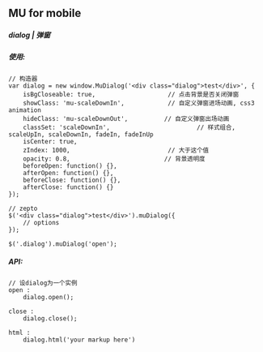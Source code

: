 ## MU for mobile

##### dialog | 弹窗

##### 使用:
    // 构造器
    var dialog = new window.MuDialog('<div class="dialog">test</div>', {
        isBgCloseable: true,                    // 点击背景是否关闭弹窗
        showClass: 'mu-scaleDownIn',            // 自定义弹窗进场动画, css3 animation
        hideClass: 'mu-scaleDownOut',          // 自定义弹窗出场动画
        classSet: 'scaleDownIn',                        // 样式组合, scaleUpIn, scaleDownIn, fadeIn, fadeInUp
        isCenter: true,
        zIndex: 1000,                           // 大于这个值
        opacity: 0.8,                          // 背景透明度
        beforeOpen: function() {},
        afterOpen: function() {},
        beforeClose: function() {},
        afterClose: function() {}
    });
    
    // zepto
    $('<div class="dialog">test</div>').muDialog({
        // options
    });
    
    $('.dialog').muDialog('open');

##### API:
    // 设dialog为一个实例
    open : 
        dialog.open();
    
    close :
        dialog.close();

    html :
        dialog.html('your markup here')